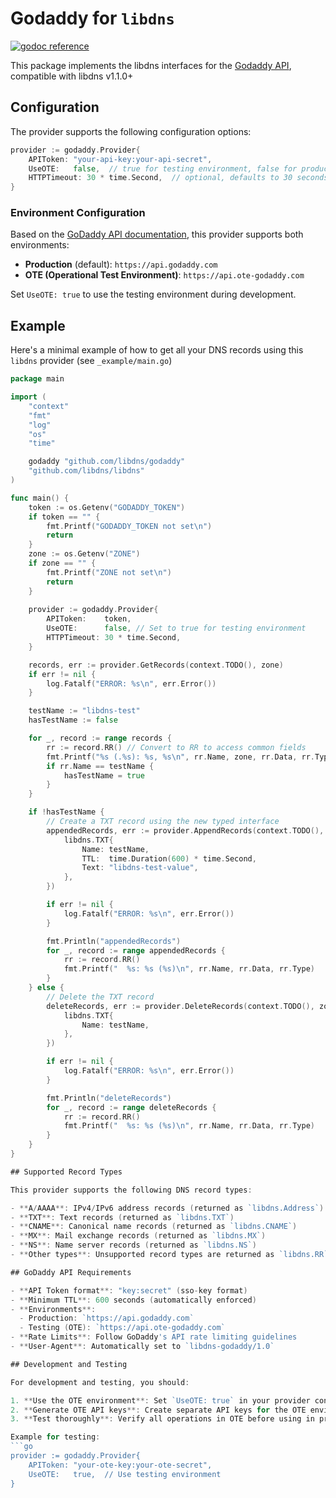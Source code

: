 # Godaddy for `libdns`

[![godoc reference](https://img.shields.io/badge/godoc-reference-blue.svg)](https://pkg.go.dev/github.com/libdns/godaddy)

This package implements the libdns interfaces for the [Godaddy API](https://developer.godaddy.com/doc/endpoint/domains), compatible with libdns v1.1.0+

## Configuration

The provider supports the following configuration options:

```go
provider := godaddy.Provider{
    APIToken: "your-api-key:your-api-secret",
    UseOTE:   false,  // true for testing environment, false for production (default)
    HTTPTimeout: 30 * time.Second,  // optional, defaults to 30 seconds
}
```

### Environment Configuration

Based on the [GoDaddy API documentation](https://developer.godaddy.com/doc/endpoint/domains), this provider supports both environments:

- **Production** (default): `https://api.godaddy.com`
- **OTE (Operational Test Environment)**: `https://api.ote-godaddy.com`

Set `UseOTE: true` to use the testing environment during development.

## Example

Here's a minimal example of how to get all your DNS records using this `libdns` provider (see `_example/main.go`)

```go
package main

import (
	"context"
	"fmt"
	"log"
	"os"
	"time"

	godaddy "github.com/libdns/godaddy"
	"github.com/libdns/libdns"
)

func main() {
	token := os.Getenv("GODADDY_TOKEN")
	if token == "" {
		fmt.Printf("GODADDY_TOKEN not set\n")
		return
	}
	zone := os.Getenv("ZONE")
	if zone == "" {
		fmt.Printf("ZONE not set\n")
		return
	}
	
	provider := godaddy.Provider{
		APIToken:    token,
		UseOTE:      false, // Set to true for testing environment
		HTTPTimeout: 30 * time.Second,
	}

	records, err := provider.GetRecords(context.TODO(), zone)
	if err != nil {
		log.Fatalf("ERROR: %s\n", err.Error())
	}

	testName := "libdns-test"
	hasTestName := false

	for _, record := range records {
		rr := record.RR() // Convert to RR to access common fields
		fmt.Printf("%s (.%s): %s, %s\n", rr.Name, zone, rr.Data, rr.Type)
		if rr.Name == testName {
			hasTestName = true
		}
	}

	if !hasTestName {
		// Create a TXT record using the new typed interface
		appendedRecords, err := provider.AppendRecords(context.TODO(), zone, []libdns.Record{
			libdns.TXT{
				Name: testName,
				TTL:  time.Duration(600) * time.Second,
				Text: "libdns-test-value",
			},
		})

		if err != nil {
			log.Fatalf("ERROR: %s\n", err.Error())
		}

		fmt.Println("appendedRecords")
		for _, record := range appendedRecords {
			rr := record.RR()
			fmt.Printf("  %s: %s (%s)\n", rr.Name, rr.Data, rr.Type)
		}
	} else {
		// Delete the TXT record
		deleteRecords, err := provider.DeleteRecords(context.TODO(), zone, []libdns.Record{
			libdns.TXT{
				Name: testName,
			},
		})

		if err != nil {
			log.Fatalf("ERROR: %s\n", err.Error())
		}

		fmt.Println("deleteRecords")
		for _, record := range deleteRecords {
			rr := record.RR()
			fmt.Printf("  %s: %s (%s)\n", rr.Name, rr.Data, rr.Type)
		}
	}
}

## Supported Record Types

This provider supports the following DNS record types:

- **A/AAAA**: IPv4/IPv6 address records (returned as `libdns.Address`)
- **TXT**: Text records (returned as `libdns.TXT`)
- **CNAME**: Canonical name records (returned as `libdns.CNAME`)
- **MX**: Mail exchange records (returned as `libdns.MX`)
- **NS**: Name server records (returned as `libdns.NS`)
- **Other types**: Unsupported record types are returned as `libdns.RR`

## GoDaddy API Requirements

- **API Token format**: "key:secret" (sso-key format)
- **Minimum TTL**: 600 seconds (automatically enforced)
- **Environments**: 
  - Production: `https://api.godaddy.com`
  - Testing (OTE): `https://api.ote-godaddy.com`
- **Rate Limits**: Follow GoDaddy's API rate limiting guidelines
- **User-Agent**: Automatically set to `libdns-godaddy/1.0`

## Development and Testing

For development and testing, you should:

1. **Use the OTE environment**: Set `UseOTE: true` in your provider configuration
2. **Generate OTE API keys**: Create separate API keys for the OTE environment
3. **Test thoroughly**: Verify all operations in OTE before using in production

Example for testing:
```go
provider := godaddy.Provider{
    APIToken: "your-ote-key:your-ote-secret",
    UseOTE:   true,  // Use testing environment
}
```